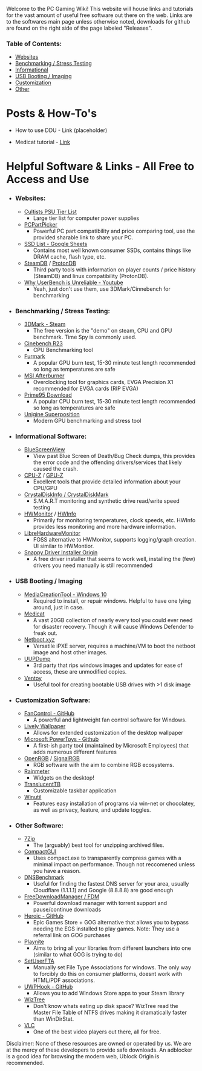 Welcome to the PC Gaming Wiki! This website will house links and tutorials for the vast amount of useful free software out there on the web. 
Links are to the softwares main page unless otherwise noted, downloads for github are found on the right side of the page labeled "Releases". 

### Table of Contents:
- [Websites](https://pc-gaming-wiki.github.io/#websites)
- [Benchmarking / Stress Testing](https://pc-gaming-wiki.github.io/#benchmarking--stress-testing)
- [Informational](https://pc-gaming-wiki.github.io/#informational-software)
- [USB Booting / Imaging](https://pc-gaming-wiki.github.io/#usb-booting--imaging)
- [Customization](https://pc-gaming-wiki.github.io/#customization-software)
- [Other](https://pc-gaming-wiki.github.io/#other-software)


# Posts & How-To's

- How to use DDU - Link (placeholder)

- Medicat tutorial - [Link](https://pc-gaming-wiki.github.io/guides/medicat)

# Helpful Software & Links - All Free to Access and Use
- ### Websites:
  - [Cultists PSU Tier List](https://cultists.network/140/psu-tier-list/)
    - Large tier list for computer power supplies
  - [PCPartPicker](https://pcpartpicker.com/list/)
    - Powerful PC part compatibility and price comparing tool, use the provided sharable link to share your PC.
  - [SSD List - Google Sheets](https://docs.google.com/spreadsheets/d/1B27_j9NDPU3cNlj2HKcrfpJKHkOf-Oi1DbuuQva2gT4)
    - Contains most well known consumer SSDs, contains things like DRAM cache, flash type, etc.
  - [SteamDB](https://steamdb.info/) / [ProtonDB](https://www.protondb.com/)
    - Third party tools with information on player counts / price history (SteamDB) and linux compatibility (ProtonDB).
  - [Why UserBench is Unreliable - Youtube](https://www.youtube.com/watch?v=RQSBj2LKkWg)
    - Yeah, just don't use them, use 3DMark/Cinnebench for benchmarking
- ### Benchmarking / Stress Testing:
  - [3DMark - Steam](https://store.steampowered.com/app/223850/3DMark/)
    - The free version is the "demo" on steam, CPU and GPU benchmark. Time Spy is commonly used.
  - [Cinebench R23](https://www.maxon.net/en/downloads/cinebench-r23-downloads)
    - CPU Benchmarking tool
  - [Furmark](https://geeks3d.com/furmark/)
    - A popular GPU burn test, 15-30 minute test length recommended so long as temperatures are safe
  - [MSI Afterburner](https://www.msi.com/Landing/afterburner/graphics-cards)
    - Overclocking tool for graphics cards, EVGA Precision X1 recommended for EVGA cards (RIP EVGA)
  - [Prime95 Download](https://www.guru3d.com/files-details/prime95-download.html)
    - A popular CPU burn test, 15-30 minute test length recommended so long as temperatures are safe
  - [Unigine Superposition](benchmark.unigine.com/superposition)
    - Modern GPU benchmarking and stress tool
- ### Informational Software:
  - [BlueScreenView](https://www.bleepingcomputer.com/download/bluescreenview/)
    - View past Blue Screen of Death/Bug Check dumps, this provides the error code and the offending drivers/services that likely caused the crash. 
  - [CPU-Z](https://www.cpuid.com/softwares/cpu-z.html) / [GPU-Z](https://www.techpowerup.com/gpuz/)
    - Excellent tools that provide detailed information about your CPU/GPU
  - [CrystalDiskInfo / CrystalDiskMark](https://crystalmark.info/en/software/crystaldiskinfo/)
    - S.M.A.R.T monitoring and synthetic drive read/write speed testing
  - [HWMonitor](https://www.cpuid.com/softwares/hwmonitor.html) / [HWInfo](https://www.hwinfo.com/download/)
    - Primarily for monitoring temperatures, clock speeds, etc. HWInfo provides less monitoring and more hardware information.
  - [LibreHardwareMonitor](https://github.com/LibreHardwareMonitor/LibreHardwareMonitor)
    - FOSS alternative to HWMonitor, supports logging/graph creation. UI similar to HWMontior. 
  - [Snappy Driver Installer Origin](https://www.glenn.delahoy.com/snappy-driver-installer-origin/)
    - A free driver installer that seems to work well, installing the (few) drivers you need manually is still recommended 
- ### USB Booting / Imaging
  - [MediaCreationTool - Windows 10](https://www.microsoft.com/en-us/software-download/windows10)
    - Required to install, or repair windows. Helpful to have one lying around, just in case.
  - [Medicat](https://medicatusb.com/)
    - A vast 20GB collection of nearly every tool you could ever need for disaster recovery. Though it will cause Windows Defender to freak out.
  - [Netboot.xyz](https://netboot.xyz/)
    - Versatile iPXE server, requires a machine/VM to boot the netboot image and host other images.
  - [UUPDump](https://uupdump.net/)
    - 3rd party that rips windows images and updates for ease of access, these are unmodified copies. 
  - [Ventoy](https://www.ventoy.net/en/download.html)
    - Useful tool for creating bootable USB drives with >1 disk image
- ### Customization Software:
  - [FanControl - GitHub](https://github.com/Rem0o/FanControl.Releases)
    - A powerful and lightweight fan control software for Windows. 
  - [Lively Wallpaper](https://www.rocksdanister.com/lively/)
    - Allows for extended customization of the desktop wallpaper
  - [Microsoft PowerToys - Github](https://github.com/microsoft/PowerToys)
    - A first-ish party tool (maintained by Microsoft Employees) that adds numerous different features
  - [OpenRGB](https://openrgb.org) / [SignalRGB](https://signalrgb.com/)
    - RGB software with the aim to combine RGB ecosystems.
  - [Rainmeter](https://www.rainmeter.net/)
    - Widgets on the desktop!
  - [TranslucentTB](https://apps.microsoft.com/store/detail/translucenttb/9PF4KZ2VN4W9)
    - Customizable taskbar application
  - [Winutil](https://github.com/ChrisTitusTech/winutil)
    - Features easy installation of programs via win-net or chocolatey, as well as privacy, feature, and update toggles. 
- ### Other Software:
  - [7Zip](https://www.7-zip.org/)
    - The (arguably) best tool for unzipping archived files.
  - [CompactGUI](https://github.com/IridiumIO/CompactGUI)
    - Uses compact.exe to transparently compress games with a minimal impact on performance. Though not reccomened unless you have a reason.
  - [DNSBenchmark](https://www.grc.com/dns/benchmark.htm)
    - Useful for finding the fastest DNS server for your area, usually Cloudflare (1.1.1.1) and Google (8.8.8.8) are good enough
  - [FreeDownloadManager / FDM](https://www.freedownloadmanager.org/)
    - Powerful download manager with torrent support and pause/continue downloads
  - [Heroic - GitHub](https://github.com/Heroic-Games-Launcher/HeroicGamesLauncher)
    - Epic Games Store + GOG alternative that allows you to bypass needing the EGS installed to play games. Note: They use a referral link on GOG purchases
  - [Playnite](https://github.com/JosefNemec/Playnite)
    - Aims to bring all your libraries from different launchers into one (similar to what GOG is trying to do)
  - [SetUserFTA](https://kolbi.cz/blog/2017/10/25/setuserfta-userchoice-hash-defeated-set-file-type-associations-per-user/)
    - Manually set File Type Associations for windows. The only way to forcibly do this on consumer platforms, doesnt work with HTML/PDF associations. 
  - [UWPHook - GitHub](https://github.com/BrianLima/UWPHook)
    - Allows you to add Windows Store apps to your Steam library
  - [WizTree](https://diskanalyzer.com/)
    - Don't know whats eating up disk space? WizTree read the Master File Table of NTFS drives making it dramatically faster than WinDirStat.
  - [VLC](https://www.videolan.org/vlc/)
    - One of the best video players out there, all for free.
   
  
Disclaimer: None of these resources are owned or operated by us. We are at the mercy of these developers to provide safe downloads. An adblocker is a good idea for browsing the modern web, Ublock Origin is recommended. 
